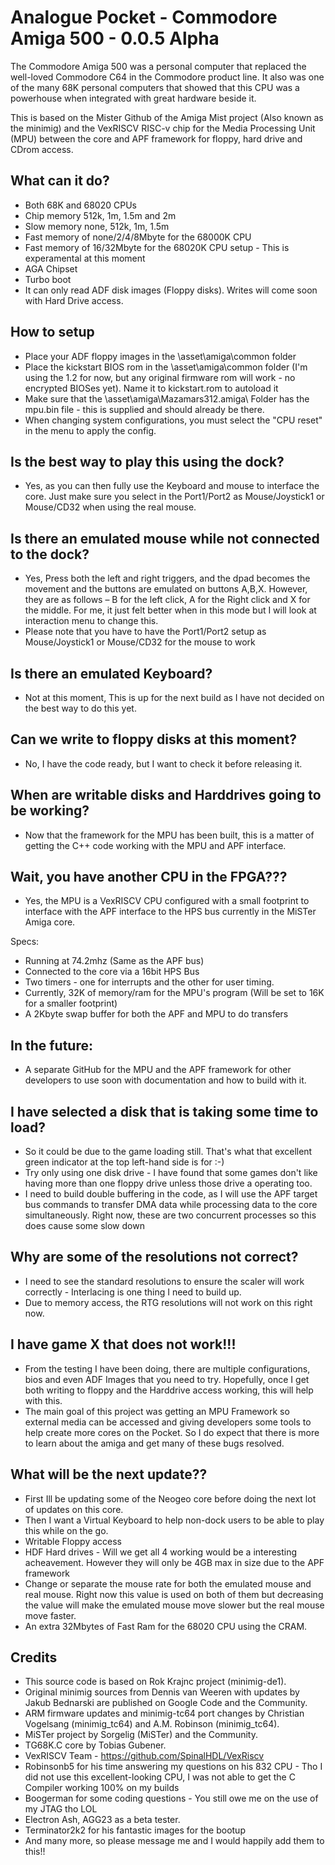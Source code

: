 # Analogue Pocket - Commodore Amiga 500 - 0.0.5 Alpha

The Commodore Amiga 500 was a personal computer that replaced the well-loved Commodore C64 in the Commodore product line. It also was one of the many 68K personal computers that showed that this CPU was a powerhouse when integrated with great hardware beside it.

This is based on the Mister Github of the Amiga Mist project (Also known as the minimig) and the VexRISCV RISC-v chip for the Media Processing Unit (MPU) between the core and APF framework for floppy, hard drive and CDrom access.

## What can it do?
* Both 68K and 68020 CPUs
* Chip memory 512k, 1m, 1.5m and 2m
* Slow memory none, 512k, 1m, 1.5m
* Fast memory of none/2/4/8Mbyte for the 68000K CPU
* Fast memory of 16/32Mbyte for the 68020K CPU setup - This is experamental at this moment
* AGA Chipset
* Turbo boot
* It can only read ADF disk images (Floppy disks). Writes will come soon with Hard Drive access.

## How to setup
* Place your ADF floppy images in the \asset\amiga\common folder
* Place the kickstart BIOS rom in the \asset\amiga\common folder (I'm using the 1.2 for now, but any original firmware rom will work - no encrypted BIOSes yet). Name it to kickstart.rom to autoload it
* Make sure that the \asset\amiga\Mazamars312.amiga\ Folder has the mpu.bin file - this is supplied and should already be there.
* When changing system configurations, you must select the "CPU reset" in the menu to apply the config.

## Is the best way to play this using the dock?

* Yes, as you can then fully use the Keyboard and mouse to interface the core. Just make sure you select in the Port1/Port2 as Mouse/Joystick1 or Mouse/CD32 when using the real mouse.

## Is there an emulated mouse while not connected to the dock?

* Yes, Press both the left and right triggers, and the dpad becomes the movement and the buttons are emulated on buttons A,B,X. However, they are as follows – B for the left click, A for the Right click and X for the middle. For me, it just felt better when in this mode but I will look at interaction menu to change this.
* Please note that you have to have the Port1/Port2 setup as Mouse/Joystick1 or Mouse/CD32 for the mouse to work

## Is there an emulated Keyboard?

* Not at this moment, This is up for the next build as I have not decided on the best way to do this yet.

## Can we write to floppy disks at this moment?

* No, I have the code ready, but I want to check it before releasing it.

## When are writable disks and Harddrives going to be working?

* Now that the framework for the MPU has been built, this is a matter of getting the C++ code working with the MPU and APF interface.

## Wait, you have another CPU in the FPGA???

* Yes, the MPU is a VexRISCV CPU configured with a small footprint to interface with the APF interface to the HPS bus currently in the MiSTer Amiga core.

Specs:
* Running at 74.2mhz (Same as the APF bus)
* Connected to the core via a 16bit HPS Bus 
* Two timers - one for interrupts and the other for user timing.
* Currently, 32K of memory/ram for the MPU's program (Will be set to 16K for a smaller footprint)
* A 2Kbyte swap buffer for both the APF and MPU to do transfers


## In the future:
* A separate GitHub for the MPU and the APF framework for other developers to use soon with documentation and how to build with it.

## I have selected a disk that is taking some time to load?

* So it could be due to the game loading still. That's what that excellent green indicator at the top left-hand side is for :-) 
* Try only using one disk drive - I have found that some games don't like having more than one floppy drive unless those drive a operating too.
* I need to build double buffering in the code, as I will use the APF target bus commands to transfer DMA data while processing data to the core simultaneously. Right now, these are two concurrent processes so this does cause some slow down

## Why are some of the resolutions not correct?

* I need to see the standard resolutions to ensure the scaler will work correctly - Interlacing is one thing I need to build up.
* Due to memory access, the RTG resolutions will not work on this right now.

## I have game X that does not work!!!

* From the testing I have been doing, there are multiple configurations, bios and even ADF Images that you need to try. Hopefully, once I get both writing to floppy and the Harddrive access working, this will help with this. 
* The main goal of this project was getting an MPU Framework so external media can be accessed and giving developers some tools to help create more cores on the Pocket. So I do expect that there is more to learn about the amiga and get many of these bugs resolved.

## What will be the next update??

* First Ill be updating some of the Neogeo core before doing the next lot of updates on this core.
* Then I want a Virtual Keyboard to help non-dock users to be able to play this while on the go.
* Writable Floppy access
* HDF Hard drives - Will we get all 4 working would be a interesting acheavement. However they will only be 4GB max in size due to the APF framework
* Change or separate the mouse rate for both the emulated mouse and real mouse. Right now this value is used on both of them but decreasing the value will make the emulated mouse move slower but the real mouse move faster. 
* An extra 32Mbytes of Fast Ram for the 68020 CPU using the CRAM. 

## Credits

* This source code is based on Rok Krajnc project (minimig-de1).
* Original minimig sources from Dennis van Weeren with updates by Jakub Bednarski are published on Google Code and the Community.
* ARM firmware updates and minimig-tc64 port changes by Christian Vogelsang (minimig_tc64) and A.M. Robinson (minimig_tc64).
* MiSTer project by Sorgelig (MiSTer) and the Community.
* TG68K.C core by Tobias Gubener.
* VexRISCV Team - https://github.com/SpinalHDL/VexRiscv
* Robinsonb5 for his time answering my questions on his 832 CPU - Tho I did not use this excellent-looking CPU, I was not able to get the C Compiler working 100% on my builds
* Boogerman for some coding questions - You still owe me on the use of my JTAG tho LOL
* Electron Ash, AGG23 as a beta tester.
* Terminator2k2 for his fantastic images for the bootup
* And many more, so please message me and I would happily add them to this!!
